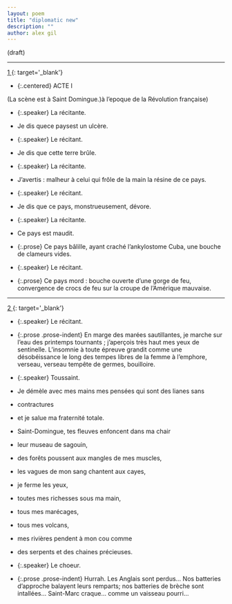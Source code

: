 ```yaml
---
layout: poem
title: "diplomatic new"
description: "" 
author: alex gil
---
```


(draft)

<hr>

[ 1 ](/data/sdw-data/P001.jpg){: target='_blank'}            

- {:.centered} ACTE I


<span class="add light-pencil inline">(</span>La scène est à Saint Domingue<span class="write-over">.</span><span class="write-over"><span class="add light-pencil superimposed">)</span></span><span class="add blue-ink superimposed">à</span><span class="add blue-ink inline"> l’epoque de la Révolution française)</span>



- {:.speaker} La récitante.

- Je dis que<span class="add  above">ce pays</span>est un ulcère.


- {:.speaker} Le récitant.

- Je dis que cette terre brûle.


- {:.speaker} La récitante.

- J’avertis&nbsp;: malheur à celui qui frôle de la main la résine de ce pays.


- {:.speaker} Le récitant.

- Je dis que ce pays, monstrueusement, dévore.


- {:.speaker} La récitante.

- Ce pays est maudit.
- {:.prose} Ce pays ba<span class="add blue-ink accent">̂</span><span class="write-over">I</span><span class="add blue-ink above-partial">i</span>lle, ayant craché l’ankylostome Cuba, une bouche de clameurs vides.


- {:.speaker} Le récitant.

- {:.prose} Ce pays mord&nbsp;: bouche ouverte d’une gorge de feu, convergence de crocs de feu sur la croupe de l’Amérique mauvaise.

<hr>

[ 2 ](/data/sdw-data/P002.jpg){: target='_blank'}            


- {:.speaker} Le récitant.

- {:.prose .prose-indent} En marge des marées sautillantes, je marche sur l’eau des printemps tournants ; j’aperçois très haut mes yeux de sentinelle. L’insomnie à toute épreuve grandit comme une désobéissance le long des tempes libres de la femme à l’emphore, verseau<span class="add blue-ink inline">,</span> verseau tempête de germes, bouilloire.


- {:.speaker} Toussaint.

- Je démèle avec mes mains mes pensées qui sont des lianes sans
- contractures
- et je salue ma fraternité totale.
- Saint-Domingue, tes fleuves enfoncent dans ma chair
- leur museau de sagouin<span class="add light-pencil inline">,</span>
- des forêts poussent aux mangles de mes muscles,
- les vagues de mon sang chantent aux cayes,
- je ferme les yeux,
- toutes mes richesses sous ma main,
- tous mes marécages,
- tous mes volcans,
- mes rivières pendent à mon cou comme
- des serpents et des chaines précieuses.


- {:.speaker} <span class="delete-diplomatic">Le choeur.</span>

- {:.prose .prose-indent} <span class="delete-diplomatic">Hurrah. Les Anglais sont perdus... Nos batteries d’approche balayent</span> <span class="delete-diplomatic">leurs remparts; nos batteries de brèche sont intallées... Saint-Marc</span> <span class="delete-diplomatic">craque... comme un vaisseau pourri...</span>
